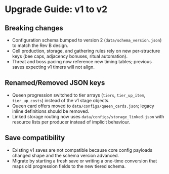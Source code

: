 # Upgrade Guide: v1 to v2

## Breaking changes
- Configuration schema bumped to version 2 (`data/schema_version.json`) to match the Rev B design.
- Cell production, storage, and gathering rules rely on new per-structure keys (bee caps, adjacency bonuses, ritual automation).
- Threat and boss pacing now reference new timing tables; previous saves expecting v1 timers will not align.

## Renamed/Removed JSON keys
- Queen progression switched to tier arrays (`tiers`, `tier_up_item`, `tier_up_costs`) instead of the v1 stage objects.
- Queen card offers moved to `data/configs/queen_cards.json`; legacy inline definitions should be removed.
- Linked storage routing now uses `data/configs/storage_linked.json` with resource lists per producer instead of implicit behaviour.

## Save compatibility
- Existing v1 saves are not compatible because core config payloads changed shape and the schema version advanced.
- Migrate by starting a fresh save or writing a one-time conversion that maps old progression fields to the new tiered schema.
